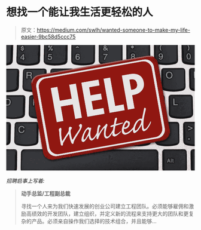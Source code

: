 # 想找一个能让我生活更轻松的人

> 原文：<https://medium.com/swlh/wanted-someone-to-make-my-life-easier-9bc58d5ccc75>

![](img/812eb834adab6246161554a7ac59ffa5.png)

*招聘启事上写着:*

> **动手总监/工程副总裁**
> 
> 寻找一个人来为我们快速发展的创业公司建立工程团队。必须能够雇佣和激励高绩效的开发团队，建立组织，并定义新的流程来支持更大的团队和更复杂的产品。必须亲自操作我们选择的技术组合，并且能够…